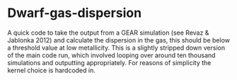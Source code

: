 # Dwarf-gas-dispersion

A quick code to take the output from a GEAR simulation (see Revaz & Jablonka 2012) and calculate the dispersion in the gas, this should be below a threshold value at low metallicity.
This is a slightly stripped down version of the main code run, which involved looping over around ten thousand simulations and outputting appropriately.
For reasons of simplicity the kernel choice is hardcoded in.
